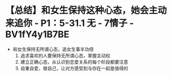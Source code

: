 # 【总结】和女生保持这种心态，她会主动来追你 - P1：5-31.1 无 - 7情子 - BV1fY4y1B7BE

-   和女生保持无所谓心态，追女生事半功倍
    1.  追求喜欢的人要保持无所谓心态，掌握主动权
    2.  建立正确心态，从认识到恋爱关系的每个阶段都要注意
    3.  自重自爱，做自己，让对方感受到与你在一起是值得的